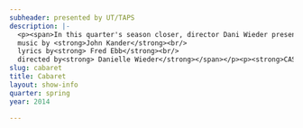 ```yaml
---
subheader: presented by UT/TAPS
description: |-
  <p><span>In this quarter's season closer, director Dani Wieder presents the 1987 revival of </span><em>Cabaret</em><span> (book by Joe Masteroff, music by John Kander, lyrics by Fred Ebb), a tangled web of romances set in Weimar Germany. This production returns to Christopher Isherwood's The Berlin Stories, a collection of gritty urban dramas and the original inspiration for the musical. Theater West becomes the Kit Kat Klub, a seedy basement stage full of music and lust. The lights are low, and the hopes are hot. And don't forget; war is on its way.</span></p><p><span>book by <strong>Joe Masteroff</strong><br/>
  music by <strong>John Kander</strong><br/>
  lyrics by<strong> Fred Ebb</strong><br/>
  directed by<strong> Danielle Wieder</strong></span></p><p><strong>CAST</strong></p> <p><strong>Éamon Boylan </strong>(Emcee)<span> is a third-year majoring in English Literature and TAPS. With University Theater, he has directed The Glass Menagerie, This Property is Condemned, A Monologue from The Taming of the Shrew, assistant directed The House of Yes, and looks forward to directing Macbeth in the Fall. Also with University Theater, he has acted in Reefer Madness (Lecturer), Henry VI (Warwick), What I Meant Was (Fritzie) and worked as a dramaturg on The Merchant of Venice. He also has written and directed for New Work Week and co-curates the quarterly Theater[24] festival, in which he has performed many times. At Logan he works in the Box Office and with TAPS he serves as Front of House Manager North.</span></p><p><strong>Thomas McLees</strong><span> (Cliff Bradshaw) is a 1st year TAPS Major in the College, and is thrilled to be working with everyone in "Cabaret" on his first UT show.</span></p><p><strong>Cameron Vanderwerf</strong> (Ernst Ludwig) is a second-year English and TAPS major in the College. Past UT roles include Lysander in A Midsummer Night's Dream, Launcelot in The Merchant of Venice, and Billy in The Real Thing.</p> <p><strong>Elisabeth Del Toro </strong>(<span>Frӓulein Kost)</span><span> is a 2nd year TAPS/Spanish major. Elisabeth is excited to return to UT playing Fraulein Kost. She has acted in last year's New Work Week, several Theater [24] shows and 6 UT productions, including Cabaret. Once in a while, she emcees the similarly titled Logan Center Cabaret. Elisabeth wrote and directed a play for this year's New Work Week, and also serves on UT Committee as Secretary and is a curator for the Theater[24] Festival. </span></p><p><strong>Alexandra Merritt Mathews</strong> (Fräulein Schneider) is an actor, director, and writer based in Chicago, IL and Buffalo, NY. Most recently, Alexandra performed in PLATH/HUGHES as Sylvia Plath at the Curious Theatre Branch's Rhinofest in February and at the FOTA Spring Festival in May. Other previous roles include: The Drowsy Chaperone (The Drowsy Chaperone), ALICES: Adventures in Wonderland (Secunda), ‘Tis Pity She’s A Whore (Richardetto), An Actor Prepares (Stanislavski #4), Coriolanus (Menenius Agrippa/Fight Captain), A Chorus Line (Sheila Bryant), and Rosencrantz and Guildenstern Are Dead (Gertrude). Film credits include: “The American Side” and “Battledogs.” Alexandra serves as the director of Curtain Up!, a summer musical theatre program for teens in Buffalo. She also dabbles in dramaturgy, and she was an Assistant Dramaturg on Court Theatre’s productions of The Misanthrope and Tartuffe last spring. She is the Musical Director of Soul Umoja (UChicago’s Gospel Choir) and she is a member of the Chicago-based dance ensemble, Balkanske Igre. She thanks her family and friends for their unwavering support. Visit <a href="http://alexandramerrittmathews.appspot.com/" target="_blank">http://alexandramerrittmathews.appspot.com/</a> for more information! </p><p><strong>Adam Amil Sharif </strong>(Hermann/Max) is a second-year in the college, currently tied to a Philosophy major. He is excited to perform for you this evening. He has a burning desire to dance more on stage, for it whipped him into shape for this production. He hopes you feel bound to your seats watching the show.</p><p><strong>Laurie Beckof</strong>f (Helga) is a second-year English major.  Her dance training is primarily in tap, jazz, ballet, and musical theatre, with a focus on Fosse.  She has performed in a number of musicals, such as 42nd Street (Diane Lorimer), Thoroughly Modern Millie (Miss Flannery), and Once Upon a Mattress (Queen Aggravain).  Her previous UT credits include The Doctor and Ariel in the Tempest (Ariel), The Twelve Dancing Princesses (Princess #8), The Drowsy Chaperone (choreographer), and As You Like It (Phebe).  </p><p><strong>Crystal Ma</strong> has been dancing for 10 years and enjoys performing in various events on campus. She was a tap dancer in 42nd Street and a keyboardist in the pit orchestra in The King and I. Her favorite color is grey and she likes making guacamole.</p><p><strong>Alex Jarman </strong>(Victor) is a first-year in the college considering a major in Political Science and a minor in History.  He is excited to be working on his first UT production.</p><p><strong>Leilani Douglas </strong>(Texas) is a first year in the College. She is so excited to be returning to her first love, musical theater, through her first production with University Theater! On campus, Leilani also dances with the Indian fusion dance group Maya, volunteers with Peer Health Exchange, and works in the Office of Admissions.<span> </span></p> <p><strong>Alana Thompson</strong> is a first year in the college, hoping to major in English or History. This is her first role with UT. </p><p><strong><span>ARTISTIC/PRODUCTION STAFF</span></strong></p><p><strong>Dani Wieder</strong><span> (Director) is a second year in the college. After creating directing a workshop (Barely There), Dani is making her main stage directorial debut with Cabaret. Dani has also been an actor, choreographer, dramaturge, and UT Committee member. This is her 6th UT credit. </span></p><p><strong>Murphy Spence</strong><span> (Lighting Designer) is TAPS major in the college; she is employed by the theater department as a member of the technical staff and as the assistant to the director of the department. While this is her first production as head set designer, she has previously worked as a master carpenter (Fool for Love), lighting designer (As You Like It; The Drowsy Chaperone), as well as an assistant lighting designer (The Real Thing; reWilding Genius). Outside of UT, she has worked with the Laura Twirls Suicide Foundation, Chicago Association of Black Storytellers, The New Colony, and the Inconvenience. </span><span>Lauren Eames (Master Electrician) is a first year Religious Studies Major.  For UT: Buried in Bughouse Square: A Studs Terkel Circus (ME); Godspell (ME); Fool For Love (ME); The Hamletmachine (ALD).  She has also designed lights for UChicago MAYA and Le Vorris &amp; Vox, and is a curator for Theater[24].  She occasionally appears on stage as well.</span></p><p><strong>Victoria Grose </strong><span>(Costume Designer) is a second-year Biological Sciences major in the College. She has been involved in UT since fall quarter her first year, previously costume designing Fool for Love, High Art: Commedia presents Hamlet and the The Drowsy Chaperone, and costume assisting on B-Side Studio, Hotel Nepenthe and The Glass Menagerie.</span></p> <p><strong>Ramon Valladarez </strong><span>(Lighting Designer)</span><span> is a first-year in the college.  He has previously worked on UT's productions of As You Like It (assistant LD), Grey Gardens (spot op), and Godspell (assistant ld), as well as on CES's Thrill Me (LD).</span></p><p><strong>Alexandra Garfinkle </strong>(Props Master) is a third-year TAPS major. She has worked in UT as a production manager, designer, dramaturg, and director; she also serves on UT committee.</p><p><strong>Claire Haupt </strong><span>(Production Manager) is a first year political science major. She has previously assistant production managed on Hedda Gabler and Godspell. She is very excited to be production managing for the first time! </span></p><p><strong>Benjamin Heller</strong> is a fourth-year political science major. Previously he has production managed Twelfth Night (Winter '12), The River Jordan (Spring '12), The Credeaux Canvas (Winter '13), Hello Out There and First Love (Spring '13), Hedda Gabler (Fall '13), and Godspell (Winter '14). This quarter, in addition to dramaturging Cabaret, he was the production manager for Much Ado About Nothing. Thanks to University Theater for everything.</p><p><strong>Sarah Lo </strong><span>(Co-Choreographer) </span><span>is excited to be choreographing her first musical, and thrilled that it is for a play as compelling and intriguing as Cabaret. She co-directs the dance group UChicago Maya and has been or is a member of a number of other dance groups on campus, including PhiNix, RBIM, and Raas. She's especially interested in using dance as narrative and in mixing different styles, both from the Western canon and from Eastern traditions.</span></p><p><span><strong>Angela Shen</strong> (Co-Choreographer) is a second-year studying Biological Sciences with a Neuroscience concentration. This is her first UT show. She has loved working on this show and is looking forward to more! Outside of UT, she also leads UChicago Maya and FOTA.</span></p><p><strong>Eleanor Clifford</strong><span> (University Theater Committee Liaison) is a second-year HIPS and TAPS major. She has been performing most recently with Le Vorris and Vox Circus and this quarter also acted, directed, and liaised for UT's New Work Week.</span><span> </span></p> <p><span><strong>Noah Baskes </strong>(Master Electrician) is a first year</span><span> physics major </span><span>and a lighting technician. </span><span>He has been involved with lighting since the start of high school and wants nothing more. </span><span>Past lighting credits include </span><span>38 Special, the Human Rights Coalition and CATCO,</span><span> and Lighting Director on Mrs. Ohio America 2013. Acting credits include </span><span>ME on Waiting for Godot (Shepard Productions).</span></p><p><span><strong>Collin D'Aloiso </strong>(Bass) has been playing stringed instruments p</span><span>rimarily trained in jazz</span><span> </span><span>since the age of 11. Formerly, he was a member of the Tucson Arizona Boys Chorus, Tucson Jazz Institute, and the UChicago Motet Choir. Collin has studied under distinguished musicians such as Carlos Henriquez, Brice Winston, and Dave </span><span>Douglas. He is a second year math major at the College and plans to work in environmental conservation or organic farming in the future.</span></p> <p><span><strong>Harriett Davis </strong>(Percussion) is a 4th-year History major graduating in June. This is her first UT production, and working on Cabaret has been a rewarding experience for her last quarter. She is thrilled to have the opportunity to work with a great orchestra, staff, and cast, and hopes you enjoy the show!   </span></p><p><strong>Natalie Wagner </strong>is a first year who is planning to major in Law, Letters, and Society and TAPS. She was the Assistant Stage Manager for Hedda Gabler, Grey Gardens, Godspell, and Buried in Bughouse Square. In addition, she has designed and curated-for-a-day for Theater[24], and she is a member of University Theater's Student Committee.</p> <p>The musical Cabaret is my first performance in a band and with UT. I've played the guitar for six years now, self-taught. I am a first year, I sing in an a Capella group, Make a Joyful Noise, and I am (currently) intending to major in Music and Comparative Human Development.</p><p><span><strong>Adam Johnson </strong>(Synth) is a first year Econ/PoliSci major. He has previously appeared in Grey Gardens and A Little Star Quality and will be directing a workshop next autumn. </span></p><p><span><strong>Connor Hanna</strong> (Tenor Saxophonist) is a third-year French major and music minor in the College.  Although this is his first participation in any UT show, he has been involved with several on-campus music groups, such as the University Wind Ensemble, the Jazz X-Tet, and the Dirt Red Brass Band, which he currently manages.</span></p> <p><strong>Curtis Walls </strong><span>(Trumpet)</span><span> is a first year from Missouri. He's possibly majoring in biology with a minor in minor. Some of his passions include biking, lemons, Avicii, capybaras, and knowledge.</span></p> <p><strong>David Casey </strong><span>(Alto Sax, Clarinett, Flute)</span><span> is a first-year at the university studying mathematics.  He hopes to graduate.  Outside of musical theatre, some of his interests include (in no particular order): Ice cream, Long walks, Lists, Ukelele, Madonna, Iambic hexameter, Nothing, Acronyms, Tuesdays, Interrogatives</span></p>
slug: cabaret
title: Cabaret
layout: show-info
quarter: spring
year: 2014

---
```

